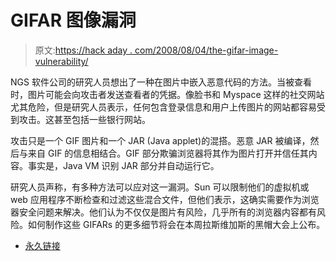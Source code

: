 # GIFAR 图像漏洞

> 原文:[https://hack aday . com/2008/08/04/the-gifar-image-vulnerability/](https://hackaday.com/2008/08/04/the-gifar-image-vulnerability/)

NGS 软件公司的研究人员想出了一种在图片中嵌入恶意代码的方法。当被查看时，图片可能会向攻击者发送查看者的凭据。像脸书和 Myspace 这样的社交网站尤其危险，但是研究人员表示，任何包含登录信息和用户上传图片的网站都容易受到攻击。这甚至包括一些银行网站。

攻击只是一个 GIF 图片和一个 JAR (Java applet)的混搭。恶意 JAR 被编译，然后与来自 GIF 的信息相结合。GIF 部分欺骗浏览器将其作为图片打开并信任其内容。事实是，Java VM 识别 JAR 部分并自动运行它。

研究人员声称，有多种方法可以应对这一漏洞。Sun 可以限制他们的虚拟机或 web 应用程序不断检查和过滤这些混合文件，但他们表示，这确实需要作为浏览器安全问题来解决。他们认为不仅仅是图片有风险，几乎所有的浏览器内容都有风险。如何制作这些 GIFARs 的更多细节将会在本周拉斯维加斯的黑帽大会上公布。

*   [永久链接](http://www.infoworld.com/article/08/08/01/A_photo_that_can_steal_your_online_credentials_1.html)